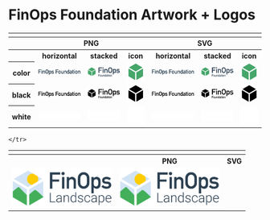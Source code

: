 # FinOps Foundation Artwork + Logos

<table>
    <tr>
    	<th colspan="7"></th>
    </tr>
    <tr>
        <th></th>
        <th colspan="3">PNG</th>
        <th colspan="3">SVG</th>
    </tr>
    <tr>
        <th></th>
        <th>horizontal</th>
        <th>stacked</th>
        <th>icon</th>
        <th>horizontal</th>
        <th>stacked</th>
        <th>icon</th>
    </tr>
    <tr>
        <th>color</th>
        <td><img src="finops-foundation/horizontal/color/finops-foundation-horizontal-color.png" width="200"></td>
        <td><img src="finops-foundation/stacked/color/finops-foundation-stacked-color.png" width="125"></td>
        <td><img src="finops-foundation/icon/color/finops-foundation-icon-color.png" width="75"></td>
        <td><img src="finops-foundation/horizontal/color/finops-foundation-horizontal-color.svg" width="200"></td>
        <td><img src="finops-foundation/stacked/color/finops-foundation-stacked-color.svg" width="125"></td>
        <td><img src="finops-foundation/icon/color/finops-foundation-icon-color.svg" width="75"></td>
    </tr>
    <tr>
        <th>black</th>
        <td><img src="finops-foundation/horizontal/black/finops-foundation-horizontal-black.png" width="200"></td>
        <td><img src="finops-foundation/stacked/black/finops-foundation-stacked-black.png" width="125"></td>
        <td><img src="finops-foundation/icon/black/finops-foundation-icon-black.png" width="75"></td>
        <td><img src="finops-foundation/horizontal/black/finops-foundation-horizontal-black.svg" width="200"></td>
        <td><img src="finops-foundation/stacked/black/finops-foundation-stacked-black.svg" width="125"></td>
        <td><img src="finops-foundation/icon/black/finops-foundation-icon-black.svg" width="75"></td>
    </tr>
    <tr>
        <th>white</th>
        <td><img src="finops-foundation/horizontal/white/finops-foundation-horizontal-white.png" width="200"></td>
        <td><img src="finops-foundation/stacked/white/finops-foundation-stacked-white.png" width="125"></td>
        <td><img src="finops-foundation/icon/white/finops-foundation-icon-white.png" width="75"></td>
        <td><img src="finops-foundation/horizontal/white/finops-foundation-horizontal-white.svg" width="200"></td>
        <td><img src="finops-foundation/stacked/white/finops-foundation-stacked-white.svg" width="125"></td>
        <td><img src="finops-foundation/icon/white/finops-foundation-icon-white.svg" width="75"></td>
    </tr>
</table>

<table>
    <tr>
    	<th colspan="2"></th>
    </tr>
    <tr>
        <th></th>
        <th colspan="1">PNG</th>
        <th colspan="1">SVG</th>
    </tr>
        <tr>
        <td><img src="finops-landscape/finops-landscape.svg" width="200"></td>
        <td><img src="finops-landscape/finops-landscape.png" width="200"></td>
        
    </tr>
   </table>


